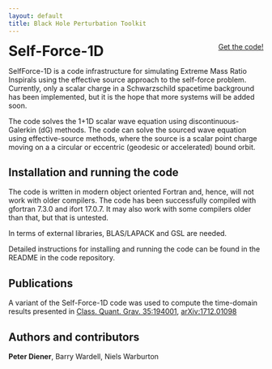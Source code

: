 ```yaml
---
layout: default
title: Black Hole Perturbation Toolkit
---
```


<p>
 <h1 style="display:inline">Self-Force-1D</h1> <span style="float:right;"><a href="https://bitbucket.org/peterdiener/selfforce-1d/src/master/" class="code_btn">Get the code!</a></span>
</p>

SelfForce-1D is a code infrastructure for simulating Extreme Mass Ratio Inspirals using the effective source approach to the self-force problem. Currently, only a scalar charge in a Schwarzschild spacetime background has been implemented, but it is the hope that more systems will be added soon.

The code solves the 1+1D scalar wave equation using discontinuous-Galerkin (dG) methods. The code can solve the sourced wave equation using effective-source methods, where the source is a scalar point charge moving on a a circular or eccentric (geodesic or accelerated) bound orbit.

## Installation and running the code

The code is written in modern object oriented Fortran and, hence, will not work with older compilers. The code has been successfully compiled with gfortran 7.3.0 and ifort 17.0.7. It may also work with some compilers older than that, but that is untested.

In terms of external libraries, BLAS/LAPACK and GSL are needed.

Detailed instructions for installing and running the code can be found in the README in the code repository.

## Publications

A variant of the Self-Force-1D code was used to compute the time-domain results presented in [Class. Quant. Grav. 35:194001](https://doi.org/10.1088%2F1361-6382%2Faad420), [arXiv:1712.01098](https://arxiv.org/abs/1712.01098)

## Authors and contributors

**Peter Diener**, Barry Wardell, Niels Warburton